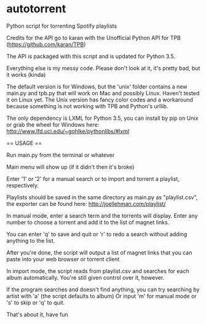 # autotorrent
Python script for torrenting Spotify playlists

Credits for the API go to karan with the Unofficial Python API for TPB (https://github.com/karan/TPB)

The API is packaged with this script and is updated for Python 3.5.

Everything else is my messy code. Please don't look at it, it's pretty bad, but it works (kinda)

The default version is for Windows, but the 'unix' folder contains a new main.py and tpb.py that will work on Mac and possibly Linux. Haven't tested it on Linux yet. The Unix version has fancy color codes and a workaround because something is not working with TPB and Python's urllib. 

The only dependency is LXML for Python 3.5, you can install by pip on Unix or grab the wheel for Windows here: http://www.lfd.uci.edu/~gohlke/pythonlibs/#lxml





== USAGE ==

Run main.py from the terminal or whatever

Main menu will show up (if it didn't then it's broke)

Enter '1' or '2' for a manual search or to import and torrent a playlist, respectively. 

Playlists should be saved in the same directory as main.py as "playlist.csv", the exporter can be found here: http://joellehman.com/playlist/

In manual mode, enter a search term and the torrents will display. Enter any number to choose a torrent and add it to the list of magnet links.

You can enter 'q' to save and quit or 'r' to redo a search without adding anything to the list.

After you're done, the script will output a list of magnet links that you can paste into your web browser or torrent client


In import mode, the script reads from playlist.csv and searches for each album automatically. You're still given control over it, however.

If the program searches and doesn't find anything, you can try searching by artist with 'a' (the script defaults to album)
Or input 'm' for manual mode or 's' to skip or 'q' to quit.

That's about it, have fun
